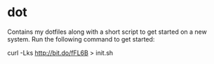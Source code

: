 # dot

Contains my dotfiles along with a short script to get started on a new system. Run the following command to get started:

  curl -Lks http://bit.do/fFL6B > init.sh

